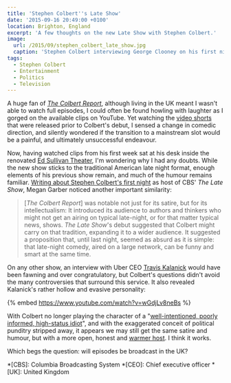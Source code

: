 ```yaml
---
title: 'Stephen Colbert''s Late Show'
date: '2015-09-16 20:49:00 +0100'
location: Brighton, England
excerpt: 'A few thoughts on the new Late Show with Stephen Colbert.'
image:
  url: /2015/09/stephen_colbert_late_show.jpg
  caption: 'Stephen Colbert interviewing George Clooney on his first night as host of the new Late Show. Photo: CBS'
tags:
  - Stephen Colbert
  - Entertainment
  - Politics
  - Television
---
```

A huge fan of [_The Colbert Report_][1], although living in the UK meant I wasn't able to watch full episodes, I could often be found howling with laughter as I gorged on the available clips on YouTube. Yet watching the [video shorts][2] that were released prior to Colbert's debut, I sensed a change in comedic direction, and silently wondered if the transition to a mainstream slot would be a painful, and ultimately unsuccessful endeavour.

Now, having watched clips from his first week sat at his desk inside the renovated [Ed Sullivan Theater][3], I'm wondering why I had any doubts. While the new show sticks to the traditional American late night format, enough elements of his previous show remain, and much of the humour remains familiar. [Writing about Stephen Colbert's first night][4] as host of CBS' _The Late Show_, Megan Garber noticed another important similarity:

> [_The Colbert Report_] was notable not just for its satire, but for its intellectualism: It introduced its audience to authors and thinkers who might not get an airing on typical late-night, or for that matter typical news, shows. _The Late Show_'s debut suggested that Colbert might carry on that tradition, expanding it to a wider audience. It suggested a proposition that, until last night, seemed as absurd as it is simple: that late-night comedy, aired on a large network, can be funny and smart at the same time.

On any other show, an interview with Uber CEO [Travis Kalanick][5] would have been fawning and over congratulatory, but Colbert's questions didn't avoid the many controversies that surround this service. It also revealed Kalanick's rather hollow and evasive personality:

{% embed https://www.youtube.com/watch?v=wGdjLv8neBs %}

With Colbert no longer playing the character of a "[well-intentioned, poorly informed, high-status idiot][6]", and with the exaggerated conceit of political punditry stripped away, it appears we may still get the same satire and humour, but with a more open, honest and [warmer host][7]. I think it works.

Which begs the question: will episodes be broadcast in the UK?

[1]: https://en.wikipedia.org/wiki/The_Colbert_Report
[2]: https://www.youtube.com/watch?v=rFtam2eAkfo
[3]: https://en.wikipedia.org/wiki/Ed_Sullivan_Theater
[4]: http://www.theatlantic.com/entertainment/archive/2015/09/stephen-colbert-late-show-cbs-letterman/404407/
[5]: https://pando.com/2012/10/24/travis-shrugged/
[6]: http://www.nytimes.com/2005/09/25/magazine/funny-about-the-news.html
[7]: https://www.youtube.com/watch?v=opVaEC_WxWs

*[CBS]: Columbia Broadcasting System
*[CEO]: Chief executive officer
*[UK]: United Kingdom
